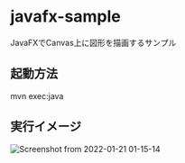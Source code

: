 # javafx-sample
JavaFXでCanvas上に図形を描画するサンプル

## 起動方法
mvn exec:java

## 実行イメージ
![Screenshot from 2022-01-21 01-15-14](https://user-images.githubusercontent.com/37569830/150380719-4cfa7149-2b3b-423b-8d39-b196b9f1549e.png)
